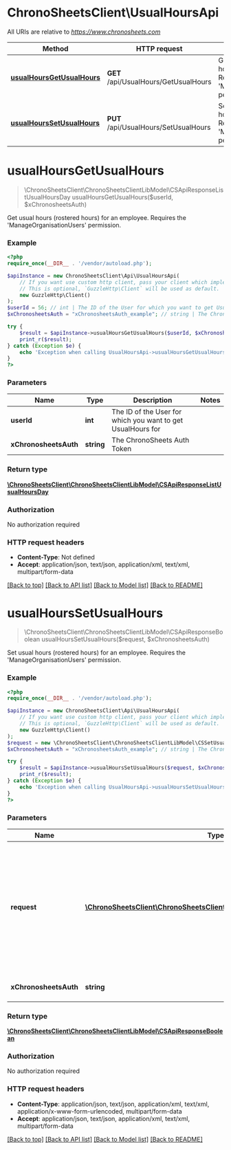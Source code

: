 # ChronoSheetsClient\UsualHoursApi

All URIs are relative to *https://www.chronosheets.com*

Method | HTTP request | Description
------------- | ------------- | -------------
[**usualHoursGetUsualHours**](UsualHoursApi.md#usualHoursGetUsualHours) | **GET** /api/UsualHours/GetUsualHours | Get usual hours (rostered hours) for an employee.  Requires the &#39;ManageOrganisationUsers&#39; permission.
[**usualHoursSetUsualHours**](UsualHoursApi.md#usualHoursSetUsualHours) | **PUT** /api/UsualHours/SetUsualHours | Set usual hours (rostered hours) for an employee.  Requires the &#39;ManageOrganisationUsers&#39; permission.


# **usualHoursGetUsualHours**
> \ChronoSheetsClient\ChronoSheetsClientLibModel\CSApiResponseListUsualHoursDay usualHoursGetUsualHours($userId, $xChronosheetsAuth)

Get usual hours (rostered hours) for an employee.  Requires the 'ManageOrganisationUsers' permission.

### Example
```php
<?php
require_once(__DIR__ . '/vendor/autoload.php');

$apiInstance = new ChronoSheetsClient\Api\UsualHoursApi(
    // If you want use custom http client, pass your client which implements `GuzzleHttp\ClientInterface`.
    // This is optional, `GuzzleHttp\Client` will be used as default.
    new GuzzleHttp\Client()
);
$userId = 56; // int | The ID of the User for which you want to get UsualHours for
$xChronosheetsAuth = "xChronosheetsAuth_example"; // string | The ChronoSheets Auth Token

try {
    $result = $apiInstance->usualHoursGetUsualHours($userId, $xChronosheetsAuth);
    print_r($result);
} catch (Exception $e) {
    echo 'Exception when calling UsualHoursApi->usualHoursGetUsualHours: ', $e->getMessage(), PHP_EOL;
}
?>
```

### Parameters

Name | Type | Description  | Notes
------------- | ------------- | ------------- | -------------
 **userId** | **int**| The ID of the User for which you want to get UsualHours for |
 **xChronosheetsAuth** | **string**| The ChronoSheets Auth Token |

### Return type

[**\ChronoSheetsClient\ChronoSheetsClientLibModel\CSApiResponseListUsualHoursDay**](../Model/CSApiResponseListUsualHoursDay.md)

### Authorization

No authorization required

### HTTP request headers

 - **Content-Type**: Not defined
 - **Accept**: application/json, text/json, application/xml, text/xml, multipart/form-data

[[Back to top]](#) [[Back to API list]](../../README.md#documentation-for-api-endpoints) [[Back to Model list]](../../README.md#documentation-for-models) [[Back to README]](../../README.md)

# **usualHoursSetUsualHours**
> \ChronoSheetsClient\ChronoSheetsClientLibModel\CSApiResponseBoolean usualHoursSetUsualHours($request, $xChronosheetsAuth)

Set usual hours (rostered hours) for an employee.  Requires the 'ManageOrganisationUsers' permission.

### Example
```php
<?php
require_once(__DIR__ . '/vendor/autoload.php');

$apiInstance = new ChronoSheetsClient\Api\UsualHoursApi(
    // If you want use custom http client, pass your client which implements `GuzzleHttp\ClientInterface`.
    // This is optional, `GuzzleHttp\Client` will be used as default.
    new GuzzleHttp\Client()
);
$request = new \ChronoSheetsClient\ChronoSheetsClientLibModel\CSSetUsualHoursRequest(); // \ChronoSheetsClient\ChronoSheetsClientLibModel\CSSetUsualHoursRequest | A Set UsualHours Request object containing updated data.  Make sure to specify the Day types in the request object so that ChronoSheets knows which Days to update
$xChronosheetsAuth = "xChronosheetsAuth_example"; // string | The ChronoSheets Auth Token

try {
    $result = $apiInstance->usualHoursSetUsualHours($request, $xChronosheetsAuth);
    print_r($result);
} catch (Exception $e) {
    echo 'Exception when calling UsualHoursApi->usualHoursSetUsualHours: ', $e->getMessage(), PHP_EOL;
}
?>
```

### Parameters

Name | Type | Description  | Notes
------------- | ------------- | ------------- | -------------
 **request** | [**\ChronoSheetsClient\ChronoSheetsClientLibModel\CSSetUsualHoursRequest**](../Model/CSSetUsualHoursRequest.md)| A Set UsualHours Request object containing updated data.  Make sure to specify the Day types in the request object so that ChronoSheets knows which Days to update |
 **xChronosheetsAuth** | **string**| The ChronoSheets Auth Token |

### Return type

[**\ChronoSheetsClient\ChronoSheetsClientLibModel\CSApiResponseBoolean**](../Model/CSApiResponseBoolean.md)

### Authorization

No authorization required

### HTTP request headers

 - **Content-Type**: application/json, text/json, application/xml, text/xml, application/x-www-form-urlencoded, multipart/form-data
 - **Accept**: application/json, text/json, application/xml, text/xml, multipart/form-data

[[Back to top]](#) [[Back to API list]](../../README.md#documentation-for-api-endpoints) [[Back to Model list]](../../README.md#documentation-for-models) [[Back to README]](../../README.md)

